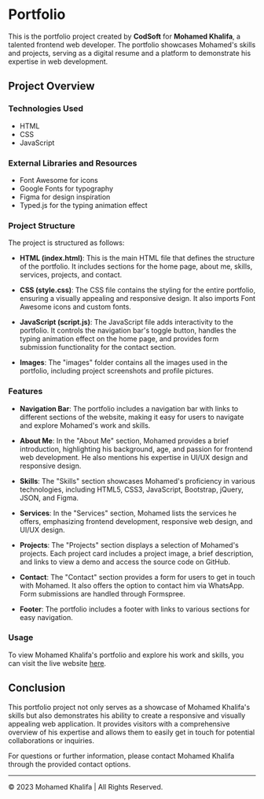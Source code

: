 # Portfolio

This is the portfolio project created by **CodSoft** for **Mohamed Khalifa**, a talented frontend web developer. The portfolio showcases Mohamed's skills and projects, serving as a digital resume and a platform to demonstrate his expertise in web development.

## Project Overview

### Technologies Used
- HTML
- CSS
- JavaScript

### External Libraries and Resources
- Font Awesome for icons
- Google Fonts for typography
- Figma for design inspiration
- Typed.js for the typing animation effect

### Project Structure

The project is structured as follows:

- **HTML (index.html)**: This is the main HTML file that defines the structure of the portfolio. It includes sections for the home page, about me, skills, services, projects, and contact.

- **CSS (style.css)**: The CSS file contains the styling for the entire portfolio, ensuring a visually appealing and responsive design. It also imports Font Awesome icons and custom fonts.

- **JavaScript (script.js)**: The JavaScript file adds interactivity to the portfolio. It controls the navigation bar's toggle button, handles the typing animation effect on the home page, and provides form submission functionality for the contact section.

- **Images**: The "images" folder contains all the images used in the portfolio, including project screenshots and profile pictures.

### Features

- **Navigation Bar**: The portfolio includes a navigation bar with links to different sections of the website, making it easy for users to navigate and explore Mohamed's work and skills.

- **About Me**: In the "About Me" section, Mohamed provides a brief introduction, highlighting his background, age, and passion for frontend web development. He also mentions his expertise in UI/UX design and responsive design.

- **Skills**: The "Skills" section showcases Mohamed's proficiency in various technologies, including HTML5, CSS3, JavaScript, Bootstrap, jQuery, JSON, and Figma.

- **Services**: In the "Services" section, Mohamed lists the services he offers, emphasizing frontend development, responsive web design, and UI/UX design.

- **Projects**: The "Projects" section displays a selection of Mohamed's projects. Each project card includes a project image, a brief description, and links to view a demo and access the source code on GitHub.

- **Contact**: The "Contact" section provides a form for users to get in touch with Mohamed. It also offers the option to contact him via WhatsApp. Form submissions are handled through Formspree.

- **Footer**: The portfolio includes a footer with links to various sections for easy navigation.

### Usage

To view Mohamed Khalifa's portfolio and explore his work and skills, you can visit the live website [here](https://mohamedkhalifa11.github.io/CodSoft/Portfolio).

## Conclusion

This portfolio project not only serves as a showcase of Mohamed Khalifa's skills but also demonstrates his ability to create a responsive and visually appealing web application. It provides visitors with a comprehensive overview of his expertise and allows them to easily get in touch for potential collaborations or inquiries.

For questions or further information, please contact Mohamed Khalifa through the provided contact options.

---

&copy; 2023 Mohamed Khalifa | All Rights Reserved.
